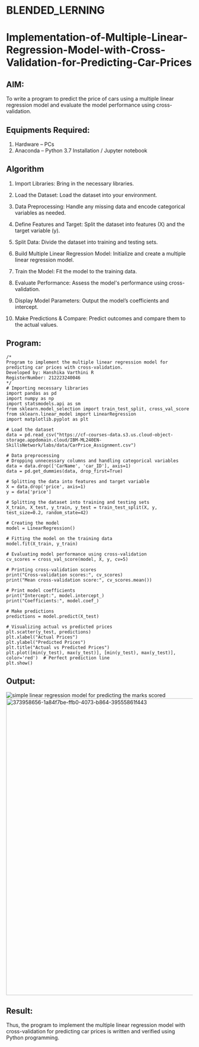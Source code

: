 # BLENDED_LERNING
# Implementation-of-Multiple-Linear-Regression-Model-with-Cross-Validation-for-Predicting-Car-Prices

## AIM:
To write a program to predict the price of cars using a multiple linear regression model and evaluate the model performance using cross-validation.

## Equipments Required:
1. Hardware – PCs
2. Anaconda – Python 3.7 Installation / Jupyter notebook

## Algorithm
1. Import Libraries:
Bring in the necessary libraries.

2. Load the Dataset:
Load the dataset into your environment.

3. Data Preprocessing:
Handle any missing data and encode categorical variables as needed.

4. Define Features and Target:
Split the dataset into features (X) and the target variable (y).

5. Split Data:
Divide the dataset into training and testing sets.

6. Build Multiple Linear Regression Model:
Initialize and create a multiple linear regression model.

7. Train the Model:
Fit the model to the training data.

8. Evaluate Performance:
Assess the model's performance using cross-validation.

9. Display Model Parameters:
Output the model’s coefficients and intercept.

10. Make Predictions & Compare:
Predict outcomes and compare them to the actual values.
## Program:
```
/*
Program to implement the multiple linear regression model for predicting car prices with cross-validation.
Developed by: Hanshika Varthini R
RegisterNumber: 212223240046
*/
# Importing necessary libraries
import pandas as pd
import numpy as np
import statsmodels.api as sm
from sklearn.model_selection import train_test_split, cross_val_score
from sklearn.linear_model import LinearRegression
import matplotlib.pyplot as plt

# Load the dataset
data = pd.read_csv("https://cf-courses-data.s3.us.cloud-object-storage.appdomain.cloud/IBM-ML240EN-SkillsNetwork/labs/data/CarPrice_Assignment.csv")

# Data preprocessing
# Dropping unnecessary columns and handling categorical variables
data = data.drop(['CarName', 'car_ID'], axis=1)
data = pd.get_dummies(data, drop_first=True)

# Splitting the data into features and target variable
X = data.drop('price', axis=1)
y = data['price']

# Splitting the dataset into training and testing sets
X_train, X_test, y_train, y_test = train_test_split(X, y, test_size=0.2, random_state=42)

# Creating the model
model = LinearRegression()

# Fitting the model on the training data
model.fit(X_train, y_train)

# Evaluating model performance using cross-validation
cv_scores = cross_val_score(model, X, y, cv=5)

# Printing cross-validation scores
print("Cross-validation scores:", cv_scores)
print("Mean cross-validation score:", cv_scores.mean())

# Print model coefficients
print("Intercept:", model.intercept_)
print("Coefficients:", model.coef_)

# Make predictions
predictions = model.predict(X_test)

# Visualizing actual vs predicted prices
plt.scatter(y_test, predictions)
plt.xlabel("Actual Prices")
plt.ylabel("Predicted Prices")
plt.title("Actual vs Predicted Prices")
plt.plot([min(y_test), max(y_test)], [min(y_test), max(y_test)], color='red')  # Perfect prediction line
plt.show()

```

## Output:
![simple linear regression model for predicting the marks scored](sam.png)
<img width="801" alt="373958656-1a84f7be-ffb0-4073-b864-39555861f443" src="https://github.com/user-attachments/assets/15578f59-fa99-4e30-a506-ca047d886580">

## Result:
Thus, the program to implement the multiple linear regression model with cross-validation for predicting car prices is written and verified using Python programming.
